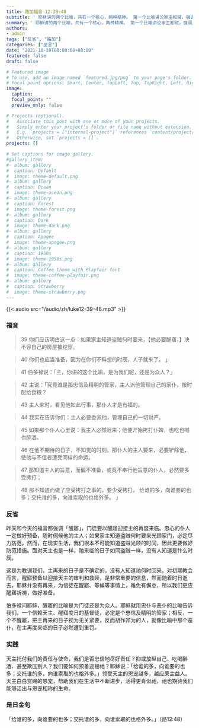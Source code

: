 ```yaml
---
title: 路加福音 12:39-48
subtitle: ' 耶稣讲的两个比喻，共有一个核心，两种精神。 第一个比喻讲论家主和贼，强调人子的再次降来是突袭的。 第二个比喻讲论主人和管家，强调忠信和不忠信的仆人如何面对人子突如其来的审判。 显然，福音的核心就是人子的突然来临，祂会在我们意想不到的时刻降临，施行审判。 人既然被上主派遣“管理」大地（创1:26），将来上主一定会向我们问责。 基督徒若想坦然面对这事的发生，必须在平日培养「警醒」和「忠信」的精神，二者缺一不可。'
summary: ' 耶稣讲的两个比喻，共有一个核心，两种精神。 第一个比喻讲论家主和贼，强调人子的再次降来是突袭的。 第二个比喻讲论主人和管家，强调忠信和不忠信的仆人如何面对人子突如其来的审判。 显然，福音的核心就是人子的突然来临，祂会在我们意想不到的时刻降临，施行审判。 人既然被上主派遣“管理」大地（创1:26），将来上主一定会向我们问责。 基督徒若想坦然面对这事的发生，必须在平日培养「警醒」和「忠信」的精神，二者缺一不可。'
authors:
- admin
tags: ["反省", "路加"]
categories: ["圣言"]
date: "2021-10-20T00:00:00+08:00"
featured: false
draft: false

# Featured image
# To use, add an image named `featured.jpg/png` to your page's folder.
# Focal point options: Smart, Center, TopLeft, Top, TopRight, Left, Right, BottomLeft, Bottom, BottomRight
image:
  caption:
  focal_point: ""
  preview_only: false

# Projects (optional).
#   Associate this post with one or more of your projects.
#   Simply enter your project's folder or file name without extension.
#   E.g. `projects = ["internal-project"]` references `content/project/deep-learning/index.md`.
#   Otherwise, set `projects = []`.
projects: []

# Set captions for image gallery.
#gallery_item:
#- album: gallery
#  caption: Default
#  image: theme-default.png
#- album: gallery
#  caption: Ocean
#  image: theme-ocean.png
#- album: gallery
#  caption: Forest
#  image: theme-forest.png
#- album: gallery
#  caption: Dark
#  image: theme-dark.png
#- album: gallery
#  caption: Apogee
#  image: theme-apogee.png
#- album: gallery
#  caption: 1950s
#  image: theme-1950s.png
#- album: gallery
#  caption: Coffee theme with Playfair font
#  image: theme-coffee-playfair.png
#- album: gallery
#  caption: Strawberry
#  image: theme-strawberry.png
---
```


{{< audio src="/audio/zh/luke12-39-48.mp3" >}}

### 福音
> 39 你们应该明白这一点：如果家主知道盗贼何时要来，【他必要醒寤，】决不容自己的房屋被挖穿。

> 40 你们也应当准备，因为在你们不料想的时辰，人子就来了。  」

> 41 伯多禄说：「主，你讲的这个比喻，是为我们呢，还是为众人？」

> 42 主说：「究竟谁是那忠信及精明的管家，主人派他管理自己的家仆，按时配给食粮？

> 43 主人来时，看见他如此行事，那仆人才是有福的。

> 44 我实在告诉你们：主人必要委派他，管理自己的一切财产。

> 45 如果那个仆人心里说：我主人必然迟来；他便开始拷打仆婢，也吃也喝也醉酒。

> 46 在他不期待的日子，不知觉的时刻，那仆人的主人要来，必要铲除他，使他与不信者遭受同样的命运。

> 47 那知道主人的旨意，而偏不准备，或竟不奉行他旨意的仆人，必然要多受拷打；

> 48 那不知道而做了应受拷打之事的，要少受拷打。 给谁的多，向谁要的也多；交托谁的多，向谁索取的也格外多。  」

### 反省
昨天和今天的福音都强调「醒寤」，门徒要以醒寤迎接主的再度来临。忠心的仆人一定做好预备，随时伺候他的主人；如果家主知道盗贼何时要来光顾家门，必定尽力防范。然而，在现实生活，我们根本不可能知道盗贼光顾的时间，因此更要做好防范措施。面对天主也是一样，祂来临的日子如同盗贼一样，没有人知道是什么时辰。

这是为教训我们，主再来的日子是不确定的，没有人知道祂何时回来。对初期教会而言，醒寤预备以迎接天主的审判和救赎，是非常重要的信息，然而随着时日逝去，耶稣并没有再来，为信徒在醒寤、等候等事情上，难免有懈怠，所以我们更应醒寤祈祷，做好准备。

伯多禄问耶稣，醒寤的比喻是为门徒还是为众人。耶稣就用忠仆与恶仆的比喻告诉我们，一个信赖天主、醒寤度日的基督徒，必定是个忠信及精明的管家；相反，一个不醒寤，把主再来的日子视为无关紧要，反而胡作非为的人，就像比喻中那个恶仆，在主再度来临的日子必然遭到重罚。

### 实践
天主托付我们的责任与使命，我们是否忠信地尽好责任？抑或放纵自己、吃喝醉酒、甚至欺压别人？我们要如何预备迎接祂？耶稣说：「给谁的多，向谁要的也多；交托谁的多，向谁索取的也格外多。」领受天主的恩宠越多，越应荣主益人。天主白白赏赐的恩宠，帮助我们在生活中不断进步，活得更肖似祂，祂也期待我们能够活出与恩宠相称的生命。

### 是日金句
「给谁的多，向谁要的也多；交托谁的多，向谁索取的也格外多。」（路12:48）

